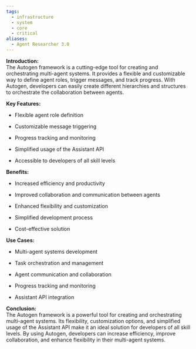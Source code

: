 ```yaml
---
tags:
  - infrastructure
  - system
  - core
  - critical
aliases:
  - Agent Researcher 3.0
---
```

**Introduction:**  
The Autogen framework is a cutting-edge tool for creating and orchestrating multi-agent systems. It provides a flexible and customizable way to define agent roles, trigger messages, and track progress. With Autogen, developers can easily create different hierarchies and structures to orchestrate the collaboration between agents.

**Key Features:**

- Flexible agent role definition
    
- Customizable message triggering
    
- Progress tracking and monitoring
    
- Simplified usage of the Assistant API
    
- Accessible to developers of all skill levels
    

**Benefits:**

- Increased efficiency and productivity
    
- Improved collaboration and communication between agents
    
- Enhanced flexibility and customization
    
- Simplified development process
    
- Cost-effective solution
    

**Use Cases:**

- Multi-agent systems development
    
- Task orchestration and management
    
- Agent communication and collaboration
    
- Progress tracking and monitoring
    
- Assistant API integration
    

**Conclusion:**  
The Autogen framework is a powerful tool for creating and orchestrating multi-agent systems. Its flexibility, customization options, and simplified usage of the Assistant API make it an ideal solution for developers of all skill levels. By using Autogen, developers can increase efficiency, improve collaboration, and enhance flexibility in their multi-agent systems.